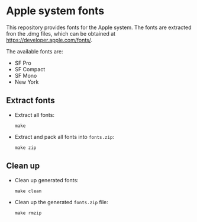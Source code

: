 # Apple system fonts
This repository provides fonts for the Apple system. The fonts are extracted fron the .dmg files, which can be obtained at https://developer.apple.com/fonts/.

The available fonts are:
* SF Pro
* SF Compact
* SF Mono
* New York

## Extract fonts
* Extract all fonts:
    ```shell
    make
    ```
* Extract and pack all fonts into `fonts.zip`:
    ```shell
    make zip
    ```

## Clean up
* Clean up generated fonts:
    ```shell
    make clean
    ```
* Clean up the generated `fonts.zip` file:
    ```shell
    make rmzip
    ```